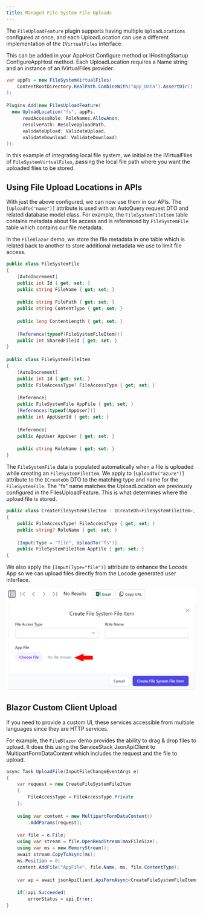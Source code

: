 ```yaml
---
title: Managed File System File Uploads
---
```


The `FileUploadFeature` plugin supports having multiple `UploadLocations` configured at once, and each UploadLocation can use a different implementation of the `IVirtualFiles` interface.

This can be added in your AppHost Configure method or IHostingStartup ConfigureAppHost method. Each UploadLocation requires a Name string and an instance of an IVirtualFiles provider.

```csharp
var appFs = new FileSystemVirtualFiles(
    ContentRootDirectory.RealPath.CombineWith("App_Data").AssertDir()
);

Plugins.Add(new FilesUploadFeature(
  new UploadLocation("fs", appFs,
      readAccessRole: RoleNames.AllowAnon,
      resolvePath: ResolveUploadPath,
      validateUpload: ValidateUpload,
      validateDownload: ValidateDownload)
));
```

In this example of integrating local file system, we initialize the IVirtualFiles of `FileSystemVirtualFiles`, passing the local file path where you want the uploaded files to be stored.


## Using File Upload Locations in APIs

With just the above configured, we can now use them in our APIs. The `[UploadTo("name")]` attribute is used with an AutoQuery request DTO and related database model class. For example, the `FileSystemFileItem` table contains metadata about file access and is referenced by `FileSystemFile` table which contains our file metadata.

In the `FileBlazor` demo, we store the file metadata in one table which is related back to another to store additional metadata we use to limit file access.

```csharp
public class FileSystemFile
{
    [AutoIncrement]
    public int Id { get; set; }
    public string FileName { get; set; }
    
    public string FilePath { get; set; }
    public string ContentType { get; set; }
    
    public long ContentLength { get; set; }
    
    [Reference(typeof(FileSystemFileItem))]
    public int SharedFileId { get; set; }
}

public class FileSystemFileItem
{
    [AutoIncrement]
    public int Id { get; set; }
    public FileAccessType? FileAccessType { get; set; }
    
    [Reference]
    public FileSystemFile AppFile { get; set; }
    [References(typeof(AppUser))]
    public int AppUserId { get; set; }
    
    [Reference]
    public AppUser AppUser { get; set; }
    
    public string RoleName { get; set; }
}
```

The `FileSystemFile` data is populated automatically when a file is uploaded while creating an `FileSystemFileItem`. We apply to `[UploadTo("azure")]` attribute to the `ICreateDb` DTO to the matching type and name for the `FileSystemFile`. The "fs" name matches the UploadLocation we previously configured in the FilesUploadFeature. This is what determines where the upload file is stored.

```csharp
public class CreateFileSystemFileItem : ICreateDb<FileSystemFileItem>, IReturn<FileSystemFileItem>
{
    public FileAccessType? FileAccessType { get; set; }
    public string? RoleName { get; set; }
    
    [Input(Type = "file", UploadTo("fs")]
    public FileSystemFileItem AppFile { get; set; }
{
```

We also apply the `[Input(Type="file")]` attribute to enhance the Locode App so we can upload files directly from the Locode generated user interface.

![](../images/locode/files/locode-app-create-fs.png)

## Blazor Custom Client Upload

If you need to provide a custom UI, these services accessible from multiple languages since they are HTTP services.

For example, the `FileBlazor` demo provides the ability to drag & drop files to upload. It does this using the ServiceStack JsonApiClient to MultipartFormDataContent which includes the request and the file to upload.

```csharp
async Task UploadFile(InputFileChangeEventArgs e)
{
    var request = new CreateFileSystemFileItem
    {
        FileAccessType = FileAccessType.Private
    };
    
    using var content = new MultipartFormDataContent()
        .AddParams(request);
    
    var file = e.File;
    using var stream = file.OpenReadStream(maxFileSize);
    using var ms = new MemoryStream();
    await stream.CopyToAsync(ms);
    ms.Position = 0;
    content.AddFile("AppFile", file.Name, ms, file.ContentType);
    
    var ap = await jsonApiClient.ApiFormAsync<CreateFileSystemFileItem>(typeof(CreateFileSystemFileItem).ToApiUrl(), content);
    
    if(!api.Succeeded)
        errorStatus = api.Error;
}
```

